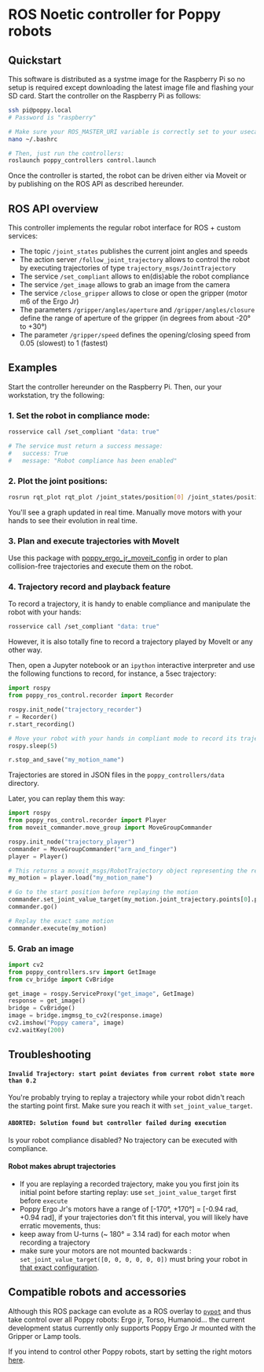 # ROS Noetic controller for Poppy robots
## Quickstart

This software is distributed as a systme image for the Raspberry Pi so no setup is required except downloading the latest image file and flashing your SD card. 
Start the controller on the Raspberry Pi as follows:
```bash
ssh pi@poppy.local
# Password is "raspberry"

# Make sure your ROS_MASTER_URI variable is correctly set to your usecase:
nano ~/.bashrc

# Then, just run the controllers:
roslaunch poppy_controllers control.launch
```

Once the controller is started, the robot can be driven either via Moveit or by publishing on the ROS API as described hereunder.

## ROS API overview
This controller implements the regular robot interface for ROS + custom services:

* The topic `/joint_states` publishes the current joint angles and speeds
* The action server `/follow_joint_trajectory` allows to control the robot by executing trajectories of type `trajectory_msgs/JointTrajectory`
* The service `/set_compliant` allows to en(dis)able the robot compliance
* The service `/get_image` allows to grab an image from the camera
* The service `/close_gripper` allows to close or open the gripper (motor m6 of the Ergo Jr)
* The parameters `/gripper/angles/aperture` and `/gripper/angles/closure` define the range of aperture of the gripper (in degrees from about -20° to +30°)
* The parameter `/gripper/speed` defines the opening/closing speed from 0.05 (slowest) to 1 (fastest)

## Examples

Start the controller hereunder on the Raspberry Pi. Then, our your workstation, try the following:

### 1. Set the robot in compliance mode:
```bash
rosservice call /set_compliant "data: true" 

# The service must return a success message:
#   success: True
#   message: "Robot compliance has been enabled"
```

### 2. Plot the joint positions:
```bash
rosrun rqt_plot rqt_plot /joint_states/position[0] /joint_states/position[1] /joint_states/position[2] /joint_states/position[3] /joint_states/position[4] /joint_states/position[5]
```
You'll see a graph updated in real time. Manually move motors with your hands to see their evolution in real time. 

### 3. Plan and execute trajectories with MoveIt
Use this package with [poppy_ergo_jr_moveit_config](https://github.com/poppy-project/poppy_ergo_jr_moveit_config) in order to plan collision-free trajectories and execute them on the robot.

### 4. Trajectory record and playback feature
To record a trajectory, it is handy to enable compliance and manipulate the robot with your hands: 
```bash
rosservice call /set_compliant "data: true" 
```
However, it is also totally fine to record a trajectory played by MoveIt or any other way.

Then, open a Jupyter notebook or an `ipython` interactive interpreter and use the following functions to record, for instance, a 5sec trajectory:
```python
import rospy
from poppy_ros_control.recorder import Recorder

rospy.init_node("trajectory_recorder")
r = Recorder()
r.start_recording()

# Move your robot with your hands in compliant mode to record its trajectory
rospy.sleep(5)

r.stop_and_save("my_motion_name")
```

Trajectories are stored in JSON files in the `poppy_controllers/data` directory.

Later, you can replay them this way:


```python
import rospy
from poppy_ros_control.recorder import Player
from moveit_commander.move_group import MoveGroupCommander

rospy.init_node("trajectory_player")
commander = MoveGroupCommander("arm_and_finger")
player = Player()

# This returns a moveit_msgs/RobotTrajectory object representing the recorded trajectory
my_motion = player.load("my_motion_name")

# Go to the start position before replaying the motion
commander.set_joint_value_target(my_motion.joint_trajectory.points[0].positions)
commander.go()

# Replay the exact same motion
commander.execute(my_motion)
```

### 5. Grab an image
```python
import cv2
from poppy_controllers.srv import GetImage
from cv_bridge import CvBridge

get_image = rospy.ServiceProxy("get_image", GetImage)
response = get_image()
bridge = CvBridge()
image = bridge.imgmsg_to_cv2(response.image)
cv2.imshow("Poppy camera", image)
cv2.waitKey(200)
```
## Troubleshooting
#### `Invalid Trajectory: start point deviates from current robot state more than 0.2`
You're probably trying to replay a trajectory while your robot didn't reach the starting point first. Make sure you reach it with `set_joint_value_target`.

#### `ABORTED: Solution found but controller failed during execution`
Is your robot compliance disabled? No trajectory can be executed with compliance.

#### Robot makes abrupt trajectories
* If you are replaying a recorded trajectory, make you you first join its initial point before starting replay: use `set_joint_value_target` first before `execute`
* Poppy Ergo Jr's motors have a range of [-170°, +170°] = [-0.94 rad, +0.94 rad], if your trajectories don't fit this interval, you will likely have erratic movements, thus:
* keep away from U-turns (~ 180° = 3.14 rad) for each motor when recording a trajectory
* make sure your motors are not mounted backwards : `set_joint_value_target([0, 0, 0, 0, 0, 0])` must bring your robot in [that exact configuration](https://camo.githubusercontent.com/bda29f64b2e37ca0471eefff12f7981300e167c8/687474703a2f2f646f63732e706f7070792d70726f6a6563742e6f72672f656e2f617373656d626c792d6775696465732f6572676f2d6a722f696d672f6572676f5f746f6f6c732e676966).


## Compatible robots and accessories

Although this ROS package can evolute as a ROS overlay to [`pypot`](https://github.com/poppy-project/pypot) and thus take control over all Poppy robots: Ergo jr, Torso, Humanoid... the current development status currently only supports Poppy Ergo Jr mounted with the Gripper or Lamp tools. 

If you intend to control other Poppy robots, start by setting the right motors [here](https://github.com/poppy-project/poppy_controllers/blob/69e96dfa1774237e4ae770afbfbc23946c6b7a5f/cfg/JointTrajectoryActionServer.cfg#L65).
